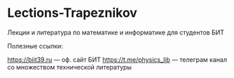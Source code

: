 # Lections-Trapeznikov
Лекции и литература по математике и информатике для студентов БИТ

Полезные ссылки:

https://biit39.ru — оф. сайт БИТ
https://t.me/physics_lib — телеграм канал со множеством технической литературы
